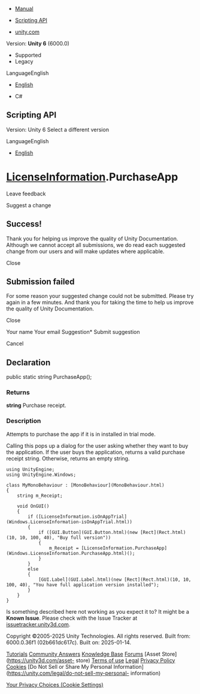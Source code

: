[ ]()

  * [Manual](../Manual/index.html)
  * [Scripting API](../ScriptReference/index.html)

  * [unity.com](https://unity.com/)

Version: **Unity 6** (6000.0)

  * Supported
  * Legacy

LanguageEnglish

  * [English]()

  * C#

[ ](https://docs.unity3d.com)

## Scripting API

Version: Unity 6 Select a different version

LanguageEnglish

  * [English]()

#  [LicenseInformation](Windows.LicenseInformation.html).PurchaseApp

Leave feedback

Suggest a change

## Success!

Thank you for helping us improve the quality of Unity Documentation. Although
we cannot accept all submissions, we do read each suggested change from our
users and will make updates where applicable.

Close

## Submission failed

For some reason your suggested change could not be submitted. Please <a>try
again</a> in a few minutes. And thank you for taking the time to help us
improve the quality of Unity Documentation.

Close

Your name Your email Suggestion* Submit suggestion

Cancel

[ ]()

## Declaration

public static string PurchaseApp();

### Returns

**string** Purchase receipt.

### Description

Attempts to purchase the app if it is in installed in trial mode.

Calling this pops up a dialog for the user asking whether they want to buy the
application. If the user buys the application, returns a valid purchase
receipt string. Otherwise, returns an empty string.

    
    
    using UnityEngine;
    using UnityEngine.Windows;  
      
    class MyMonoBehaviour : [MonoBehaviour](MonoBehaviour.html)
    {
        string m_Receipt;  
      
        void OnGUI()
        {
            if ([LicenseInformation.isOnAppTrial](Windows.LicenseInformation-isOnAppTrial.html))
            {
                if ([GUI.Button](GUI.Button.html)(new [Rect](Rect.html)(10, 10, 100, 40), "Buy full version"))
                {
                    m_Receipt = [LicenseInformation.PurchaseApp](Windows.LicenseInformation.PurchaseApp.html)();
                }
            }
            else
            {
                [GUI.Label](GUI.Label.html)(new [Rect](Rect.html)(10, 10, 100, 40), "You have full application version installed");
            }
        }
    }
    

Is something described here not working as you expect it to? It might be a
**Known Issue**. Please check with the Issue Tracker at
[issuetracker.unity3d.com](https://issuetracker.unity3d.com).

Copyright ©2005-2025 Unity Technologies. All rights reserved. Built from:
6000.0.36f1 (02b661dc617c). Built on: 2025-01-14.

[Tutorials](https://unity3d.com/learn) [Community
Answers](https://answers.unity3d.com) [Knowledge
Base](https://support.unity3d.com/hc/en-us)
[Forums](https://forum.unity3d.com) [Asset Store](https://unity3d.com/asset-
store) [Terms of use](https://docs.unity3d.com/Manual/TermsOfUse.html)
[Legal](https://unity.com/legal) [Privacy
Policy](https://unity.com/legal/privacy-policy)
[Cookies](https://unity.com/legal/cookie-policy) [Do Not Sell or Share My
Personal Information](https://unity.com/legal/do-not-sell-my-personal-
information)

[Your Privacy Choices (Cookie Settings)](javascript:void\(0\);)

